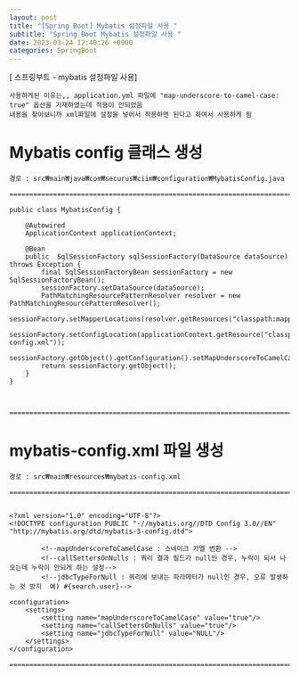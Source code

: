 ```yaml
---
layout: post
title: "[Spring Boot] Mybatis 설정파일 사용 "
subtitle: "Spring Boot Mybatis 설정파일 사용 "
date: 2023-03-24 12:40:26 +0900
categories: SpringBoot
---
```

[ 스프링부트 - mybatis 설정파일 사용]

	사용하게된 이유는,, application.yml 파일에 "map-underscore-to-camel-case: true" 옵션을 기재하였는데 적용이 안되었음
	내용을 찾아보니까 xml파일에 설정을 넣어서 적용하면 된다고 하여서 사용하게 됨




# Mybatis config 클래스 생성
	경로 : src₩main₩java₩com₩securus₩ciim₩configuration₩MybatisConfig.java

	=====================================================================================================================================================

	public class MybatisConfig {

		@Autowired
		ApplicationContext applicationContext;

		@Bean
		public  SqlSessionFactory sqlSessionFactory(DataSource dataSource) throws Exception {
			final SqlSessionFactoryBean sessionFactory = new SqlSessionFactoryBean();
			sessionFactory.setDataSource(dataSource);
			PathMatchingResourcePatternResolver resolver = new PathMatchingResourcePatternResolver();
			sessionFactory.setMapperLocations(resolver.getResources("classpath:mapper/*Mapper.xml"));
			sessionFactory.setConfigLocation(applicationContext.getResource("classpath:mybatis-config.xml"));
			sessionFactory.getObject().getConfiguration().setMapUnderscoreToCamelCase(true);
			return sessionFactory.getObject();
		}
	}



	=====================================================================================================================================================



# mybatis-config.xml 파일 생성
	
	경로 : src₩main₩resources₩mybatis-config.xml

	=====================================================================================================================================================


	<?xml version="1.0" encoding="UTF-8"?>
	<!DOCTYPE configuration PUBLIC "-//mybatis.org//DTD Config 3.0//EN" "http://mybatis.org/dtd/mybatis-3-config.dtd">

			<!--mapUnderscoreToCamelCase : 스네이크 카멜 변환 -->
			<!--callSettersOnNulls : 쿼리 결과 필드가 null인 경우, 누락이 되서 나오는데 누락이 안되게 하는 설정-->
			<!--jdbcTypeForNull : 쿼리에 보내는 파라메터가 null인 경우, 오류 발생하는 것 방지  예) #{search.user}-->

	<configuration>
		<settings>
			<setting name="mapUnderscoreToCamelCase" value="true"/>
			<setting name="callSettersOnNulls" value="true"/>
			<setting name="jdbcTypeForNull" value="NULL"/>
		</settings>
	</configuration>

	=====================================================================================================================================================




#                                                                                                                                                                                                                                                                                                                                                                                                                                                                                                                                                                                                                                                                                                                                                                                                                                                                                                                                                                                                                                                                                                                                                                                                                                                                                                                                                                                                                                                                                                                                                                                                                                                                                                                                                                                                                                                                                                                                                                                                                                                                                                                                                                                                                                                                                                                                                                                                                                                                                                                                                                                            
